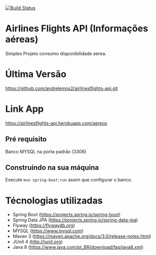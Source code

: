 [![Build Status](https://travis-ci.org/andrelemos2/agendamento-financeiro.svg?branch=master)](https://travis-ci.org/andrelemos2/agendamento-financeiro)

Airlines Flights API (Informações aéreas)
==========================
Simples Projeto consumo disponibilidade aerea.

Última Versão
==========================

https://github.com/andrelemos2/airlinesflights-api.git

Link App
==========================

https://airlinesflights-api.herokuapp.com/aereos

## Pré requisito

Banco MYSQL na porta padrão (3306)

## Construindo na sua máquina

Execute `mvn spring-boot:run` assim que configurar o banco.

Técnologias utilizadas
==========================

- Spring Boot (https://projects.spring.io/spring-boot)
- Spring Data JPA (https://projects.spring.io/spring-data-jpa)
- Flyway (https://flywaydb.org)
- MYSQL (https://www.mysql.com)
- Maven 3 (https://maven.apache.org/docs/3.0/release-notes.html)
- JUnit 4 (http://junit.org)
- Java 8 (https://www.java.com/pt_BR/download/faq/java8.xml)

